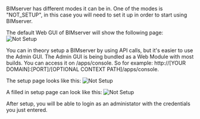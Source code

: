 BIMserver has different modes it can be in. One of the modes is "NOT_SETUP", in this case you will need to set it up in order to start using BIMserver.

The default Web GUI of BIMserver will show the following page:
![Not Setup](https://github.com/opensourceBIM/BIMserver/raw/master/Documentation/img/notsetup.png)

You can in theory setup a BIMserver by using API calls, but it's easier to use the Admin GUI. The Admin GUI is being bundled as a Web Module with most builds. You can access it on /apps/console. So for example: http://[YOUR DOMAIN]:[PORT]/[OPTIONAL CONTEXT PATH]/apps/console.

The setup page looks like this:
![Not Setup](https://github.com/opensourceBIM/BIMserver/raw/master/Documentation/img/setup.png)

A filled in setup page can look like this:
![Not Setup](https://github.com/opensourceBIM/BIMserver/raw/master/Documentation/img/setupready.png)

After setup, you will be able to login as an administator with the credentials you just entered.
